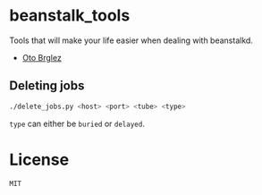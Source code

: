 # beanstalk_tools

Tools that will make your life easier when dealing with beanstalkd.

- [Oto Brglez](https://github.com/otobrglez)

## Deleting jobs

```bash
./delete_jobs.py <host> <port> <tube> <type>
```

`type` can either be `buried` or `delayed`.

# License

`MIT`

